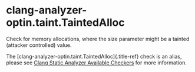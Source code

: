 # clang-analyzer-optin.taint.TaintedAlloc

Check for memory allocations, where the size parameter might be a
tainted (attacker controlled) value.

The [clang-analyzer-optin.taint.TaintedAlloc]{.title-ref} check is an
alias, please see [Clang Static Analyzer Available
Checkers](https://clang.llvm.org/docs/analyzer/checkers.html#optin-taint-taintedalloc)
for more information.
